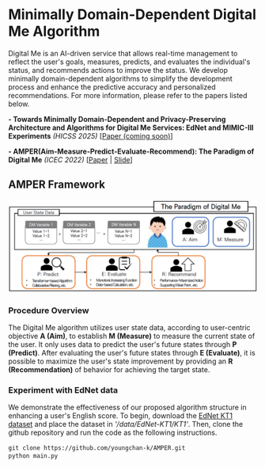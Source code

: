 # Minimally Domain-Dependent Digital Me Algorithm
Digital Me is an AI-driven service that allows real-time management to reflect the user's goals, measures, predicts, and evaluates the individual's status, and recommends actions to improve the status. We develop minimally domain-dependent algorithms to simplify the development process and enhance the predictive accuracy and personalized recommendations. For more information, please refer to the papers listed below.


**- Towards Minimally Domain-Dependent and Privacy-Preserving Architecture and Algorithms for Digital Me Services: EdNet and MIMIC-III Experiments** *(HICSS 2025)*
[[Paper (coming soon)]()]

**- AMPER(Aim-Measure-Predict-Evaluate-Recommend): The Paradigm of Digital Me** *(ICEC 2022)*
[[Paper](assets/AMPER.pdf) | [Slide](assets/AMPER_slide.pdf)]


## AMPER Framework
<img src='./assets/AMPER.PNG'/>

### Procedure Overview
The Digital Me algorithm utilizes user state data, according to user-centric objective **A (Aim)**, to establish **M (Measure)** to measure the current state of the user. It only uses data to predict the user's future states through **P (Predict)**. After evaluating the user's future states through **E (Evaluate)**, it is possible to maximize the user's state improvement by providing an **R (Recommendation)** of behavior for achieving the target state. 

### Experiment with EdNet data
We demonstrate the effectiveness of our proposed algorithm structure in enhancing a user's English score. To begin, download the [EdNet KT1 dataset](https://drive.google.com/file/d/1AmGcOs5U31wIIqvthn9ARqJMrMTFTcaw/view) and place the dataset in *'/data/EdNet-KT1/KT1'*. Then, clone the github repository and run the code as the following instructions.

```
git clone https://github.com/youngchan-k/AMPER.git
python main.py
```